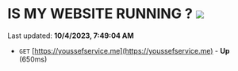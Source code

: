 # IS MY WEBSITE RUNNING ? [![](https://img.shields.io/static/v1?label=Sponsor&message=%E2%9D%A4&logo=GitHub&color=%23fe8e86)](https://github.com/sponsors/<username>)

Last updated: **10/4/2023, 7:49:04 AM**

- `GET` [https://youssefservice.me](https://youssefservice.me) - **Up** (650ms)
